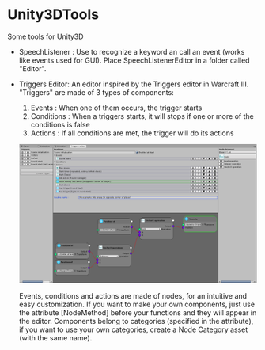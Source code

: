 # Unity3DTools
Some tools for Unity3D

- SpeechListener :
  Use to recognize a keyword an call an event (works like events used for GUI).
  Place SpeechListenerEditor in a folder called "Editor".

- Triggers Editor:
  An editor inspired by the Triggers editor in Warcraft III.
  "Triggers" are made of 3 types of components:
    1) Events : When one of them occurs, the trigger starts
	2) Conditions : When a triggers starts, it will stops if one or more of the conditions is false
	3) Actions : If all conditions are met, the trigger will do its actions
  
  ![Alt text](Illustrations/Screenshot.png)
  
  Events, conditions and actions are made of nodes, for an intuitive and easy customization.
  If you want to make your own components, just use the attribute [NodeMethod] before your functions and they will appear in the editor.
  Components belong to categories (specified in the attribute), if you want to use your own categories, create a Node Category asset (with the same name).